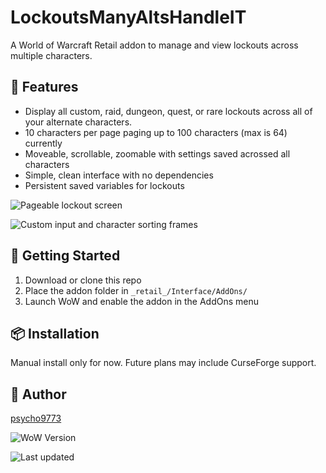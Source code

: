 # LockoutsManyAltsHandleIT

A World of Warcraft Retail addon to manage and view lockouts across multiple characters.

## 🔧 Features

- Display all custom, raid, dungeon, quest, or rare lockouts across all of your alternate characters.
- 10 characters per page paging up to 100 characters (max is 64) currently
- Moveable, scrollable, zoomable with settings saved acrossed all characters
- Simple, clean interface with no dependencies
- Persistent saved variables for lockouts

![Pageable lockout screen](https://i.imgur.com/coOnB0W.png )

![Custom input and character sorting frames](https://i.imgur.com/NphbjJI.png )

## 🚀 Getting Started

1. Download or clone this repo
2. Place the addon folder in `_retail_/Interface/AddOns/`
3. Launch WoW and enable the addon in the AddOns menu

## 📦 Installation

Manual install only for now. Future plans may include CurseForge support.

## 👤 Author

[psycho9773](https://github.com/psycho9773)

![WoW Version](https://img.shields.io/badge/WoW-Retail-blue)

![Last updated](https://img.shields.io/github/last-commit/psycho9773/LockoutsManyAltsHandleIT)
